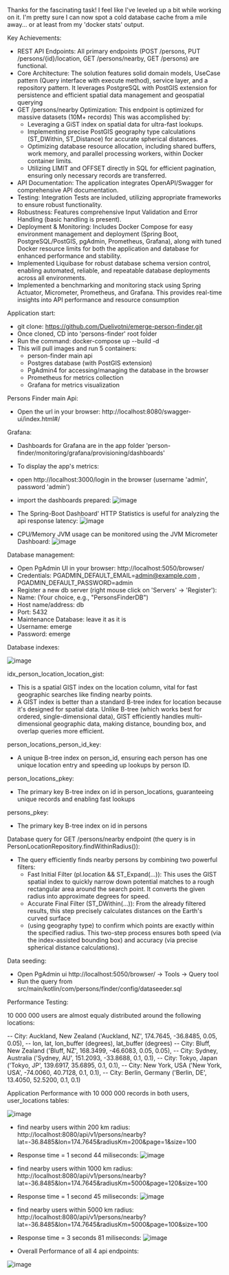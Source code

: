 Thanks for the fascinating task! I feel like I've leveled up a bit while working on it.
I'm pretty sure I can now spot a cold database cache from a mile away... or at least from my 'docker stats' output.

Key Achievements:

- REST API Endpoints: All primary endpoints (POST /persons, PUT /persons/{id}/location, GET /persons/nearby, GET /persons) are functional.
- Core Architecture: The solution features solid domain models, UseCase pattern (Query interface with execute method), service layer, and a repository pattern.
  It leverages PostgreSQL with PostGIS extension for persistence and efficient spatial data management and geospatial querying
- GET /persons/nearby Optimization: This endpoint is optimized for massive datasets (10M+ records)
  This was accomplished by:
  - Leveraging a GiST index on spatial data for ultra-fast lookups.
  - Implementing precise PostGIS geography type calculations (ST_DWithin, ST_Distance) for accurate spherical distances.
  - Optimizing database resource allocation, including shared buffers, work memory, and parallel processing workers, within Docker container limits.
  - Utilizing LIMIT and OFFSET directly in SQL for efficient pagination, ensuring only necessary records are transferred.
- API Documentation: The application integrates OpenAPI/Swagger for comprehensive API documentation.
- Testing: Integration Tests are included, utilizing appropriate frameworks to ensure robust functionality.
- Robustness: Features comprehensive Input Validation and Error Handling (basic handling is present).
- Deployment & Monitoring: Includes Docker Compose for easy environment management and deployment (Spring Boot, PostgreSQL/PostGIS, pgAdmin, Prometheus, Grafana),
  along with tuned Docker resource limits for both the application and database for enhanced performance and stability.
- Implemented Liquibase for robust database schema version control, enabling automated, reliable, and repeatable database deployments across all environments.
- Implemented a benchmarking and monitoring stack using Spring Actuator, Micrometer, Prometheus, and Grafana. This provides real-time insights into API performance and resource consumption

Application start:

- git clone: https://github.com/Duelivotni/emerge-person-finder.git 
- Once cloned, CD into 'persons-finder' root folder
- Run the command: docker-compose up --build -d
- This will pull images and run 5 containers: 
  - person-finder main api
  - Postgres database (with PostGIS extension)
  - PgAdmin4 for accessing/managing the database in the browser
  - Prometheus for metrics collection
  - Grafana for metrics visualization

Persons Finder main Api:
- Open the url in your browser: http://localhost:8080/swagger-ui/index.html#/

Grafana:

- Dashboards for Grafana are in the app folder 'person-finder/monitoring/grafana/provisioning/dashboards'
- To display the app's metrics:
- open http://localhost:3000/login in the browser (username 'admin', password 'admin')
- import the dashboards prepared:
![image](https://github.com/user-attachments/assets/dc544a91-0d67-4d6e-8fed-fa4e759bb909)

- The Spring-Boot Dashboard' HTTP Statistics is useful for analyzing the api response latency:
![image](https://github.com/user-attachments/assets/87d02a50-e97c-47e9-82b1-da3581328f5e)

- CPU/Memory JVM usage can be monitored using the JVM Micrometer Dashboard:
![image](https://github.com/user-attachments/assets/97bfd564-1d68-45bb-8120-928d202bc8b8)


Database management:

- Open PgAdmin UI in your browser: http://localhost:5050/browser/
- Credentials: PGADMIN_DEFAULT_EMAIL=admin@example.com , PGADMIN_DEFAULT_PASSWORD=admin
- Register a new db server (right mouse click on 'Servers' -> 'Register'):
- Name: (Your choice, e.g., "PersonsFinderDB")
- Host name/address: db
- Port: 5432
- Maintenance Database: leave it as it is
- Username: emerge
- Password: emerge

Database indexes:

![image](https://github.com/user-attachments/assets/340cab68-9fb9-4579-a455-caf6edaf0546)

idx_person_location_location_gist:

- This is a spatial GIST index on the location column, vital for fast geographic searches like finding nearby points.
- A GIST index is better than a standard B-tree index for location because it's designed for spatial data. 
  Unlike B-tree (which works best for ordered, single-dimensional data), GIST efficiently handles multi-dimensional geographic data, 
  making distance, bounding box, and overlap queries more efficient.

person_locations_person_id_key: 

- A unique B-tree index on person_id, ensuring each person has one unique location entry and speeding up lookups by person ID.

person_locations_pkey: 
- The primary key B-tree index on id in person_locations, guaranteeing unique records and enabling fast lookups

persons_pkey: 
- The primary key B-tree index on id in persons

Database query for GET /persons/nearby endpoint (the query is in PersonLocationRepository.findWithinRadius()):

- The query efficiently finds nearby persons by combining two powerful filters:
  - Fast Initial Filter (pl.location && ST_Expand(...)): This uses the GIST spatial index to quickly narrow down potential matches 
    to a rough rectangular area around the search point. It converts the given radius into approximate degrees for speed.
  - Accurate Final Filter (ST_DWithin(...)): From the already filtered results, this step precisely calculates distances on the Earth's curved surface 
  - (using geography type) to confirm which points are exactly within the specified radius.
This two-step process ensures both speed (via the index-assisted bounding box) and accuracy (via precise spherical distance calculations).

Data seeding:

- Open PgAdmin ui http://localhost:5050/browser/ -> Tools -> Query tool
- Run the query from src/main/kotlin/com/persons/finder/config/dataseeder.sql

Performance Testing:

10 000 000 users are almost equaly distributed around the following locations:

-- City: Auckland, New Zealand
('Auckland, NZ', 174.7645, -36.8485, 0.05, 0.05), -- lon, lat, lon_buffer (degrees), lat_buffer (degrees)
-- City: Bluff, New Zealand
('Bluff, NZ', 168.3499, -46.6083, 0.05, 0.05),
-- City: Sydney, Australia
('Sydney, AU', 151.2093, -33.8688, 0.1, 0.1),
-- City: Tokyo, Japan
('Tokyo, JP', 139.6917, 35.6895, 0.1, 0.1),
-- City: New York, USA
('New York, USA', -74.0060, 40.7128, 0.1, 0.1),
-- City: Berlin, Germany
('Berlin, DE', 13.4050, 52.5200, 0.1, 0.1)


Application Performance with 10 000 000 records in both users, user_locations tables:

![image](https://github.com/user-attachments/assets/77ca33ea-c99d-4939-b009-6a088aa59daf)

- find nearby users within 200 km radius: http://localhost:8080/api/v1/persons/nearby?lat=-36.8485&lon=174.7645&radiusKm=200&page=1&size=100
- Response time = 1 second 44 miliseconds:
![image](https://github.com/user-attachments/assets/d8e619ca-8e02-4995-8e9c-6462b503b6db)


- find nearby users within 1000 km radius: http://localhost:8080/api/v1/persons/nearby?lat=-36.8485&lon=174.7645&radiusKm=5000&page=120&size=100
- Response time = 1 second 45 miliseconds:
![image](https://github.com/user-attachments/assets/45993f99-8c2c-4515-8b3b-27d77fc925ea)

- find nearby users within 5000 km radius: http://localhost:8080/api/v1/persons/nearby?lat=-36.8485&lon=174.7645&radiusKm=5000&page=100&size=100
- Response time = 3 seconds 81 miliseconds:
![image](https://github.com/user-attachments/assets/008339e0-3219-4e24-9672-18093ce0c187)


- Overall Performance of all 4 api endpoints:
  
![image](https://github.com/user-attachments/assets/c7fbe1f3-b923-43fc-952e-cd3053d5a341)

